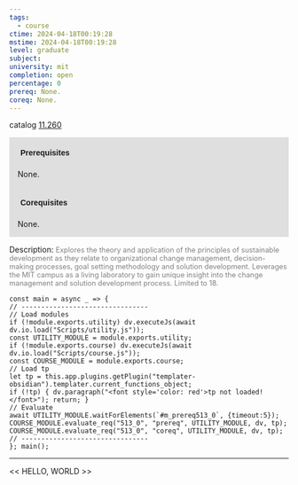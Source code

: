 ```yaml
---
tags:
  - course
ctime: 2024-04-18T00:19:28
mstime: 2024-04-18T00:19:28
level: graduate
subject: 
university: mit
completion: open
percentage: 0
prereq: None.
coreq: None.
---
```


catalog [11.260](http://student.mit.edu/catalog/m11b.html#11.260)

<span style="display: block; padding: 15px; background-color: rgb(100, 100, 100, 0.2);"><font id="m_prereq513_0" style="display: block; font-family: Arial, sans-serif; font-weight: bold; padding: 5px">Prerequisites</font><br><span id="prereq513_0">None.</span></span>
<span style="display: block; padding: 15px; background-color: rgb(100, 100, 100, 0.2);"><font id="m_coreq513_0" style="display: block; font-family: Arial, sans-serif; font-weight: bold; padding: 5px">Corequisites</font><br><span id="coreq513_0">None.</span></span>

<font style="">Description:</font>
<font style="color: grey; font-size: 0.8rem;">Explores the theory and application of the principles of sustainable development as they relate to organizational change management, decision-making processes, goal setting methodology and solution development.  Leverages the MIT campus as a living laboratory to gain unique insight into the change management and solution development process. Limited to 18.</font>

```dataviewjs
const main = async _ => {
// --------------------------------
// Load modules
if (!module.exports.utility) dv.executeJs(await dv.io.load("Scripts/utility.js"));
const UTILITY_MODULE = module.exports.utility;
if (!module.exports.course) dv.executeJs(await dv.io.load("Scripts/course.js"));
const COURSE_MODULE = module.exports.course;
// Load tp
let tp = this.app.plugins.getPlugin("templater-obsidian").templater.current_functions_object;
if (!tp) { dv.paragraph("<font style='color: red'>tp not loaded!</font>"); return; }
// Evaluate
await UTILITY_MODULE.waitForElements(`#m_prereq513_0`, {timeout:5});
COURSE_MODULE.evaluate_req("513_0", "prereq", UTILITY_MODULE, dv, tp);
COURSE_MODULE.evaluate_req("513_0", "coreq", UTILITY_MODULE, dv, tp);
// --------------------------------
}; main();
```

---

<< HELLO, WORLD >>
